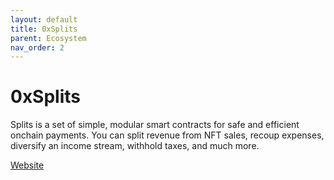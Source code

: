 ```yaml
---
layout: default
title: 0xSplits
parent: Ecosystem
nav_order: 2
---
```

# 0xSplits

Splits is a set of simple, modular smart contracts for safe and efficient onchain payments. You can split revenue from NFT sales, recoup expenses, diversify an income stream, withhold taxes, and much more.

[Website](https://www.0xsplits.xyz/)
